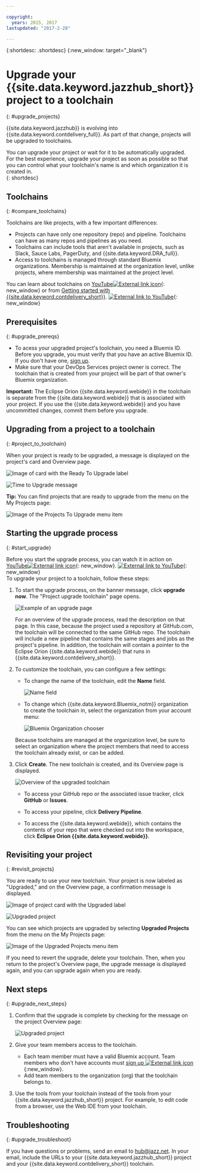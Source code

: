 ```yaml
---

copyright:
  years: 2015, 2017
lastupdated: "2017-2-28"

---
```

 
{:shortdesc: .shortdesc}
{:new_window: target="_blank"}

# Upgrade your {{site.data.keyword.jazzhub_short}} project to a toolchain
{: #upgrade_projects}

{{site.data.keyword.jazzhub}} is evolving into {{site.data.keyword.contdelivery_full}}. As part of that change, projects will be upgraded to toolchains. 

You can upgrade your project or wait for it to be automatically upgraded. For the best experience, upgrade your project as soon as possible so that you can control what your toolchain's name is and which organization it is created in.  
{: shortdesc}

## Toolchains
{: #compare_toolchains}

Toolchains are like projects, with a few important differences:

- Projects can have only one repository (repo) and pipeline. Toolchains can have as many repos and pipelines as you need.
- Toolchains can include tools that aren't available in projects, such as Slack, Sauce Labs, PagerDuty, and {{site.data.keyword.DRA_full}}.
- Access to toolchains is managed through standard Bluemix organizations. Membership is maintained at the organization level, unlike projects, where membership was maintained at the project level.

You can learn about toolchains on [YouTube![External link icon](../../icons/launch-glyph.svg "External link icon")](https://youtu.be/2SIPE1e7NJ4){: new_window} or from [Getting started with {{site.data.keyword.contdelivery_short}}](/docs/services/ContinuousDelivery/index.html).
[![External link to YouTube](images/CD_video.png)](https://youtu.be/2SIPE1e7NJ4){: new_window}    

## Prerequisites
{: #upgrade_prereqs}    

- To acess your upgraded project's toolchain, you need a Bluemix ID. Before you upgrade, you must verify that you have an active Bluemix ID. If you don't have one, [sign up](https://console.ng.bluemix.net/registration/).
- Make sure that your DevOps Services project owner is correct. The toolchain that is created from your project will be part of that owner's Bluemix organization.

**Important:** The Eclipse Orion {{site.data.keyword.webide}} in the toolchain is separate from the {{site.data.keyword.webide}} that is associated with your project. If you use the {{site.data.keyword.webide}} and you have uncommitted changes, commit them before you upgrade.  


## Upgrading from a project to a toolchain
{: #project_to_toolchain}

When your project is ready to be upgraded, a message is displayed on the project's card and Overview page.

![Image of card with the Ready To Upgrade label](images/card-project-to-upgrade.png)

![Time to Upgrade message](images/banner-ready-to-upgrade.png)

**Tip:** You can find projects that are ready to upgrade from the menu on the My Projects page: 

![Image of the Projects To Upgrade menu item](images/menu-projects-to-upgrade.png)

## Starting the upgrade process
{: #start_upgrade}

Before you start the upgrade process, you can watch it in action on [YouTube![External link icon](../../icons/launch-glyph.svg "External link icon")](https://www.youtube.com/watch?v=-lX32GTKmbM&feature=youtu.be){: new_window}. 
[![External link to YouTube](images/migration-video2.png)](https://www.youtube.com/watch?v=-lX32GTKmbM&feature=youtu.be){: new_window}    
To upgrade your project to a toolchain, follow these steps:

1. To start the upgrade process, on the banner message, click **upgrade now**. The "Project upgrade toolchain" page opens. 

   ![Example of an upgrade page](images/project-upgrade-toolchain.png)

   For an overview of the upgrade process, read the description on that page. In this case, because the project used a repository at GitHub.com, the toolchain will be connected to the same GitHub repo. The toolchain will include a new pipeline that contains the same stages and jobs as the project's pipeline. In addition, the toolchain will contain a pointer to the Eclipse Orion {{site.data.keyword.webide}} that runs in {{site.data.keyword.contdelivery_short}}.

2. To customize the toolchain, you can configure a few settings:

   - To change the name of the toolchain, edit the **Name** field.

      ![Name field](images/name-change.png)

   - To change which {{site.data.keyword.Bluemix_notm}} organization to create the toolchain in, select the organization from your account menu:

      ![Bluemix Organization chooser](images/bluemix-organization-chooser.png)

   Because toolchains are managed at the organization level, be sure to select an organization where the project members that need to access the toolchain already exist, or can be added. 
  
3. Click **Create**. The new toolchain is created, and its Overview page is displayed.

   ![Overview of the upgraded toolchain](images/new-toolchain-page.png)

   - To access your GitHub repo or the associated issue tracker, click **GitHub** or **Issues**.
   
   - To access your pipeline, click **Delivery Pipeline**.  
   
   - To access the {{site.data.keyword.webide}}, which contains the contents of your repo that were checked out into the workspace, click **Eclipse Orion {{site.data.keyword.webide}}**. 

## Revisiting your project
{: #revisit_projects}

You are ready to use your new toolchain. Your project is now labeled as "Upgraded," and on the Overview page, a confirmation message is displayed.

![Image of project card with the Upgraded label](images/card-upgraded-project.png)

![Upgraded project](images/banner-upgraded.png)

You can see which projects are upgraded by selecting **Upgraded Projects** from the menu on the My Projects page:

![Image of the Upgraded Projects menu item](images/menu-upgraded-projects.png)

If you need to revert the upgrade, delete your toolchain. Then, when you return to the project's Overview page, the upgrade message is displayed again, and you can upgrade again when you are ready.

## Next steps
{: #upgrade_next_steps}   

1. Confirm that the upgrade is complete by checking for the message on the project Overview page:    

   ![Upgraded project](images/banner-upgraded.png)    

2. Give your team members access to the toolchain.    
    - Each team member must have a valid Bluemix account. Team members who don't have accounts must [sign up ![External link icon](../../icons/launch-glyph.svg "External link icon")](https://console.ng.bluemix.net/registration){:new_window}.
    - Add team members to the organization (org) that the toolchain belongs to.
3. Use the tools from your toolchain instead of the tools from your {{site.data.keyword.jazzhub_short}} project. For example, to edit code from a browser, use the Web IDE from your toolchain.    

## Troubleshooting
{: #upgrade_troubleshoot}    

If you have questions or problems, send an email to [hub@jazz.net](mailto:hub@jazz.net). In your email, include the URLs to your {{site.data.keyword.jazzhub_short}} project and your {{site.data.keyword.contdelivery_short}} toolchain.

